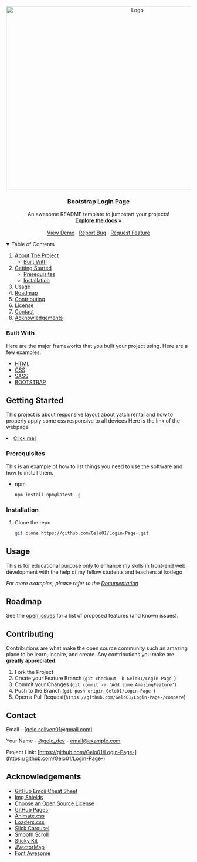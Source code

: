<!-- @format -->

<br />
<p align="center">
  <a href=" Bootsrap Landing Page">
    <img src="https://media.giphy.com/media/90F8aUepslB84/giphy.gif" alt="Logo" width="700" height="500">
  </a>

  <h3 align="center">Bootstrap Login Page</h3>
  <p align="center">
    An awesome README template to jumpstart your projects!
    <br />
    <a href="https://github.com/Gelo01/responsive-web-app/find/main"><strong>Explore the docs »</strong></a>
    <br />
    <br />
    <a href="https://github.com/Gelo01/Login-Page-/">View Demo</a>
    ·
    <a href="https://github.com/Gelo01/Login-Page-/issues">Report Bug</a>
    ·
    <a href="https://github.com/Gelo01/Login-Page-/issues/new">Request Feature</a>
  </p>
</p>

<!-- TABLE OF CONTENTS -->
<details open="https://gelo01.github.io/Login-Page-/">
  <summary>Table of Contents</summary>
  <ol>
    <li>
      <a href="#about-the-project">About The Project</a>
      <ul>
        <li><a href="#built-with">Built With</a></li>
      </ul>
    </li>
    <li>
      <a href="https://gelo01.github.io/Login-Page-//">Getting Started</a>
      <ul>
        <li><a href="#prerequisites">Prerequisites</a></li>
        <li><a href="#installation">Installation</a></li>
      </ul>
    </li>
    <li><a href="#usage">Usage</a></li>
    <li><a href="#roadmap">Roadmap</a></li>
    <li><a href="#contributing">Contributing</a></li>
    <li><a href="#license">License</a></li>
    <li><a href="#contact">Contact</a></li>
    <li><a href="#acknowledgements">Acknowledgements</a></li>
  </ol>
</details>

<!-- ABOUT THE PROJECT -->

### Built With

Here are the major frameworks that you built your project using. Here are a few examples.

- [HTML](https://www.tutorialspoint.com/html/index.htm)
- [CSS](https://www.tutorialspoint.com/css/index.htm)
- [SASS](https://sass-lang.com/install)
- [BOOTSTRAP](https://getbootstrap.com/docs/5.0/getting-started/introduction/)
<!-- GETTING STARTED -->

## Getting Started

This project is about responsive layout about yatch rental and how to properly apply some css responsive to all devices
Here is the link of the webpage <li><a href="https://gelo01.github.io/Login-Page-/">Click me!</a></li>

### Prerequisites

This is an example of how to list things you need to use the software and how to install them.

- npm
  ```sh
  npm install npm@latest -g
  ```

### Installation

1. Clone the repo
   ```sh
   git clone https://github.com/Gelo01/Login-Page-.git
   ```

<!-- USAGE EXAMPLES -->

## Usage

This is for educational purpose only to enhance my skills in front-end web development with the help of my fellow students and teachers at kodego

_For more examples, please refer to the [Documentation](https://github.com/Gelo01/Login-Page-)_

<!-- ROADMAP -->

## Roadmap

See the [open issues](https://github.com/Gelo01/Login-Page-/issues) for a list of proposed features (and known issues).

<!-- CONTRIBUTING -->

## Contributing

Contributions are what make the open source community such an amazing place to be learn, inspire, and create. Any contributions you make are **greatly appreciated**.

1. Fork the Project
2. Create your Feature Branch (`git checkout -b Gelo01/Login-Page-`)
3. Commit your Changes (`git commit -m 'Add some AmazingFeature'`)
4. Push to the Branch (`git push origin Gelo01/Login-Page-`)
5. Open a Pull Request(`https://github.com/Gelo01/Login-Page-/compare`)

<!-- CONTACT -->

## Contact

Email - [gelo.soliven01@gmail.com]

Your Name - [@gelo_dev](https://twitter.com/gelo_dev) - email@example.com

Project Link: [https://github.com/Gelo01/Login-Page-](https://github.com/Gelo01/Login-Page-)

<!-- ACKNOWLEDGEMENTS -->

## Acknowledgements

- [GitHub Emoji Cheat Sheet](https://www.webpagefx.com/tools/emoji-cheat-sheet)
- [Img Shields](https://shields.io)
- [Choose an Open Source License](https://choosealicense.com)
- [GitHub Pages](https://pages.github.com)
- [Animate.css](https://daneden.github.io/animate.css)
- [Loaders.css](https://connoratherton.com/loaders)
- [Slick Carousel](https://kenwheeler.github.io/slick)
- [Smooth Scroll](https://w3schools.com)
- [Sticky Kit](http://leafo.net/sticky-kit)
- [JVectorMap](http://jvectormap.com)
- [Font Awesome](https://fontawesome.com)
